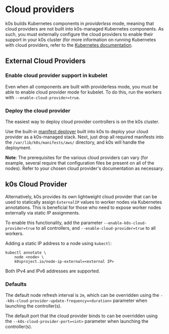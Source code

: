 # Cloud providers

k0s builds Kubernetes components in *providerless* mode, meaning that cloud providers are not built into k0s-managed Kubernetes components. As such, you must externally configure the cloud providers to enable their support in your k0s cluster (for more information on running Kubernetes with cloud providers, refer to the [Kubernetes documentation](https://kubernetes.io/docs/tasks/administer-cluster/running-cloud-controller/).

## External Cloud Providers

### Enable cloud provider support in kubelet

Even when all components are built with providerless mode, you must be able to enable cloud provider mode for kubelet. To do this, run the workers with `--enable-cloud-provider=true`.

### Deploy the cloud provider

The easiest way to deploy cloud provider controllers is on the k0s cluster.

Use the built-in [manifest deployer](../manifests.md) built into k0s to deploy your cloud provider as a k0s-managed stack. Next, just drop all required manifests into the `/var/lib/k0s/manifests/aws/` directory, and k0s will handle the deployment.

**Note**: The prerequisites for the various cloud providers can vary (for example, several require that configuration files be present on all of the nodes). Refer to your chosen cloud provider's documentation as necessary.

## k0s Cloud Provider

Alternatively, k0s provides its own lightweight cloud provider that can
be used to statically assign `ExternalIP` values to worker nodes via
Kubernetes annotations.  This is beneficial for those who need to expose
worker nodes externally via static IP assignments.

To enable this functionality, add the parameter `--enable-k0s-cloud-provider=true`
to all controllers, and `--enable-cloud-provider=true` to all workers.

Adding a static IP address to a node using `kubectl`:

    kubectl annotate \
        node <node> \
        k0sproject.io/node-ip-external=<external IP>

Both IPv4 and IPv6 addresses are supported.

### Defaults

The default node refresh interval is `2m`, which can be overridden using
the `--k0s-cloud-provider-update-frequency=<duration>` parameter when launching
the controller(s).

The default port that the cloud provider binds to can be overridden using the
`--k0s-cloud-provider-port=<int>` parameter when launching the controller(s).
